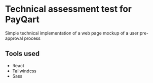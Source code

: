 # Technical assessment test for PayQart

Simple technical implementation of a web page mockup of a user pre-approval process

## Tools used
- React
- Tailwindcss
- Sass

